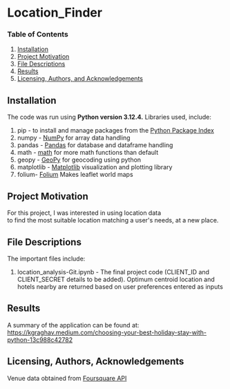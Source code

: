 # Location_Finder

### Table of Contents

1. [Installation](#installation)
2. [Project Motivation](#motivation)
3. [File Descriptions](#files)
4. [Results](#results)
5. [Licensing, Authors, and Acknowledgements](#licensing)

## Installation <a name="installation"></a>

The code was run using <b>Python version 3.12.4.</b> Libraries used, include: <br>
1. pip - to install and manage packages from the [Python Package Index](https://pypi.org/)
2. numpy - [NumPy](https://numpy.org/) for array data handling
3. pandas - [Pandas](https://pandas.pydata.org/) for database and dataframe handling
4. math - [math](https://docs.python.org/3/library/math.html) for more math functions than default
5. geopy - [GeoPy](https://geopy.readthedocs.io/en/stable/) for geocoding using python
7. matplotlib - [Matplotlib](https://matplotlib.org/) visualization and plotting library
8. folium- [Folium](https://python-visualization.github.io/folium/) Makes leaflet world maps

## Project Motivation<a name="motivation"></a>

For this project, I was interested in using location data <br>
to find the most suitable location matching a user's needs, at a new place.

## File Descriptions <a name="files"></a>

The important files include: <br>
1. location_analysis-Git.ipynb - The final project code (CLIENT_ID and CLIENT_SECRET details to be added). Optimum centroid location and hotels nearby are returned based on user preferences entered as inputs

## Results<a name="results"></a>

A summary of the application can be found at: https://kgraghav.medium.com/choosing-your-best-holiday-stay-with-python-13c988c42782

## Licensing, Authors, Acknowledgements<a name="licensing"></a>

Venue data obtained from [Foursquare API](https://developer.foursquare.com/) 

